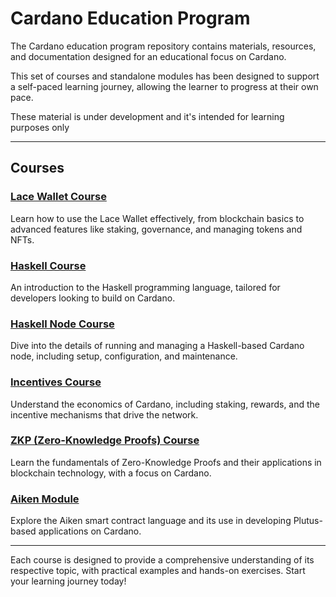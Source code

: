 # Cardano Education Program

The Cardano education program repository contains materials, resources, and documentation designed for an educational focus on Cardano.

This set of courses and standalone modules has been designed to support a self-paced learning journey, allowing the learner to progress at their own pace.

These material is under development and it's intended for learning purposes only

---

## Courses

### [Lace Wallet Course](lace-course/README.md)

Learn how to use the Lace Wallet effectively, from blockchain basics to advanced features like staking, governance, and managing tokens and NFTs.

### [Haskell Course](haskell-course/README.md)

An introduction to the Haskell programming language, tailored for developers looking to build on Cardano.

### [Haskell Node Course](haskell-node-course/README.md)

Dive into the details of running and managing a Haskell-based Cardano node, including setup, configuration, and maintenance.

### [Incentives Course](incentives-course/README.md)

Understand the economics of Cardano, including staking, rewards, and the incentive mechanisms that drive the network.

### [ZKP (Zero-Knowledge Proofs) Course](zkp-course/README.md)

Learn the fundamentals of Zero-Knowledge Proofs and their applications in blockchain technology, with a focus on Cardano.

### [Aiken Module](aiken-module/README.md)

Explore the Aiken smart contract language and its use in developing Plutus-based applications on Cardano.

---

Each course is designed to provide a comprehensive understanding of its respective topic, with practical examples and hands-on exercises. Start your learning journey today!
